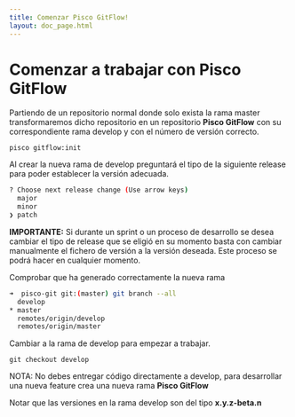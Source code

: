 ```yaml
---
title: Comenzar Pisco GitFlow!
layout: doc_page.html
---
```


# Comenzar a trabajar con **Pisco GitFlow**

Partiendo de un repositorio normal donde solo exista la rama master transformaremos dicho repositorio en un repositorio **Pisco GitFlow**  con su correspondiente rama develop y con el número de versión correcto.

    pisco gitflow:init

Al crear la nueva rama de develop preguntará el tipo de la siguiente release para poder establecer la versión adecuada.

```bash
? Choose next release change (Use arrow keys)
  major
  minor
❯ patch
```

**IMPORTANTE:** Si durante un sprint o un proceso de desarrollo se desea cambiar el tipo de release que se eligió en su momento basta con cambiar manualmente el fichero de versión a la versión deseada. Este proceso se podrá hacer en cualquier momento.

Comprobar que ha generado correctamente la nueva rama

```bash
➜  pisco-git git:(master) git branch --all
  develop
* master
  remotes/origin/develop
  remotes/origin/master
```

Cambiar a la rama de develop para empezar a trabajar.

    git checkout develop

NOTA: No debes entregar código directamente a develop, para desarrollar una nueva feature crea una nueva rama **Pisco GitFlow**

Notar que las versiones en la rama develop son del tipo **x.y.z-beta.n**